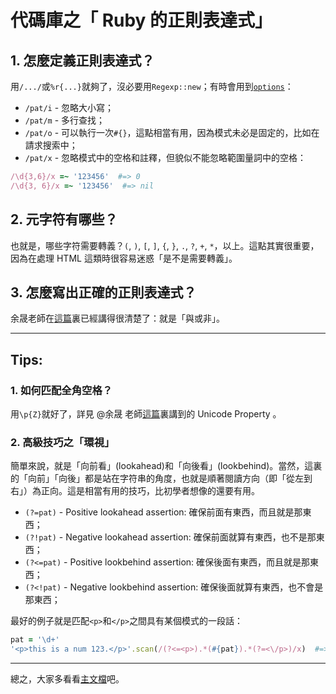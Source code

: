 # 代碼庫之「 Ruby 的正則表達式」


## 1. 怎麼定義正則表達式？

用`/.../`或`%r{...}`就夠了，沒必要用`Regexp::new`；有時會用到[`options`](http://ruby-doc.org/core-2.4.2/Regexp.html#class-Regexp-label-Options)：

- `/pat/i` - 忽略大小寫；
- `/pat/m` - 多行查找；
- `/pat/o` - 可以執行一次`#{}`，這點相當有用，因為模式未必是固定的，比如在請求搜索中；
- `/pat/x` - 忽略模式中的空格和註釋，但貌似不能忽略範圍量詞中的空格：

~~~ruby
/\d{3,6}/x =~ '123456'  #=> 0
/\d{3, 6}/x =~ '123456'  #=> nil
~~~


## 2. 元字符有哪些？

也就是，哪些字符需要轉義？`(`, `)`, `[`, `]`, `{`, `}`, `.`, `?`, `+`, `*`，以上。這點其實很重要，因為在處理 HTML 這類時很容易迷惑「是不是需要轉義」。


## 3. 怎麼寫出正確的正則表達式？

余晟老師在[這篇](http://www.infoq.com/cn/news/2011/04/regular-expressions-4)裏已經講得很清楚了：就是「與或非」。



----

## Tips:

### 1. 如何匹配全角空格？

用`\p{Z}`就好了，詳見 @余晟 老師[這篇](http://www.infoq.com/cn/news/2011/03/regular-expressions-unicode-2)裏講到的 Unicode Property 。


### 2. 高級技巧之「環視」

簡單來說，就是「向前看」(lookahead)和「向後看」(lookbehind)。當然，這裏的「向前」「向後」都是站在字符串的角度，也就是順著閱讀方向（即「從左到右」）為正向。這是相當有用的技巧，比初學者想像的還要有用。

- `(?=pat)` - Positive lookahead assertion: 確保前面有東西，而且就是那東西；
- `(?!pat)` - Negative lookahead assertion: 確保前面就算有東西，也不是那東西；
- `(?<=pat)` - Positive lookbehind assertion: 確保後面有東西，而且就是那東西；
- `(?<!pat)` - Negative lookbehind assertion: 確保後面就算有東西，也不會是那東西；

最好的例子就是匹配`<p>`和`</p>`之間具有某個模式的一段話：

~~~ruby
pat = '\d+'
'<p>this is a num 123.</p>'.scan(/(?<=<p>).*(#{pat}).*(?=<\/p>)/x)  #=> [["3"]]
~~~


----

總之，大家多看看[主文檔](http://ruby-doc.org/core-2.4.2/Regexp.html)吧。
